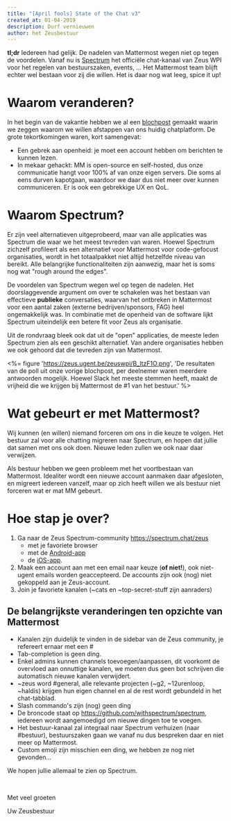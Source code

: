 ```yaml
---
title: "[April fools] State of the Chat v3"
created_at: 01-04-2019
description: Durf vernieuwen
author: het Zeusbestuur
---
```


**tl;dr**
Iedereen had gelijk. De nadelen van Mattermost wegen niet op tegen de voordelen. Vanaf nu is [Spectrum](https://spectrum.chat/zeus) het officiële chat-kanaal van Zeus WPI voor het regelen van bestuurszaken, events, ... Het Mattermost team blijft echter wel bestaan voor zij die willen. Het is daar nog wat leeg, spice it up!

# Waarom veranderen?

In het begin van de vakantie hebben we al een [blochpost](/bloch/18-19/chat2/) gemaakt waarin we zeggen waarom we willen afstappen van ons huidig chatplatform. De grote tekortkomingen waren, kort samengevat:

- Een gebrek aan openheid: je moet een account hebben om berichten te kunnen lezen.
- In mekaar gehackt: MM is open-source en self-hosted, dus onze communicatie hangt voor 100% af van onze eigen servers. Die soms al eens durven kapotgaan, waardoor we daar dus niet meer over kunnen communiceren. Er is ook een gebrekkige UX en QoL.

# Waarom Spectrum?

Er zijn veel alternatieven uitgeprobeerd, maar van alle applicaties was Spectrum die waar we het meest tevreden van waren.
Hoewel Spectrum zichzelf profileert als een alternatief voor Mattermost voor code-gefocust organisaties, wordt in het totaalpakket niet altijd hetzelfde niveau van bereikt.
Alle belangrijke functionaliteiten zijn aanwezig, maar het is soms nog wat "rough around the edges".

De voordelen van Spectrum wegen wel op tegen de nadelen. Het doorslaggevende argument om over te schakelen was het bestaan van effectieve **publieke** conversaties, waarvan het ontbreken in Mattermost voor een aantal zaken (externe bedrijven/sponsors, FAG) heel ongemakkelijk was.
In combinatie met de openheid van de software lijkt Spectrum uiteindelijk een betere fit voor Zeus als organisatie.

Uit de rondvraag bleek ook dat uit de "open" applicaties, de meeste leden Spectrum zien als een geschikt alternatief. Van andere organisaties hebben we ook gehoord dat die tevreden zijn van Mattermost.

<%= figure 'https://zeus.ugent.be/zeuswpi/B_ltzF1O.png', 'De resultaten van de poll uit onze vorige blochpost, per deelnemer waren meerdere antwoorden mogelijk. Hoewel Slack het meeste stemmen heeft, maakt de vrijheid die we krijgen bij Mattermost de #1 van het bestuur.' %>

# Wat gebeurt er met Mattermost?

Wij kunnen (en willen) niemand forceren om ons in die keuze te volgen. Het bestuur zal voor alle chatting migreren naar Spectrum, en hopen dat jullie dat samen met ons ook doen. Nieuwe leden zullen we ook naar daar verwijzen.

Als bestuur hebben we geen probleem met het voortbestaan van Mattermost. Idealiter wordt een nieuwe account aanmaken daar afgesloten, en migreert iedereen vanzelf, maar op zich heeft willen we als bestuur niet forceren wat er mat MM gebeurt.

# Hoe stap je over?

1. Ga naar de Zeus Spectrum-community <https://spectrum.chat/zeus>
    - met je favoriete browser
    - met de [Android-app](https://play.google.com/store/apps/details?id=com.TWCableTV&hl=en)
    - de [iOS-app](https://itunes.apple.com/dm/app/my-spectrum/id942608209?mt=8).
2. Maak een account aan met een email naar keuze (**of niet!**), ook niet-ugent emails worden geaccepteerd. De accounts zijn ook (nog) niet gekoppeld aan je Zeus-account.
3. Join je favoriete kanalen (~cats en ~top-secret-stuff zijn aanraders)

## De belangrijkste veranderingen ten opzichte van Mattermost

- Kanalen zijn duidelijk te vinden in de sidebar van de Zeus community, je refereert ernaar met een #
- Tab-completion is geen ding.
- Enkel admins kunnen channels toevoegen/aanpassen, dit voorkomt de overvloed aan onnuttige kanalen, we moeten dus geen bot schrijven die automatisch nieuwe kanalen verwijdert.
- ~zeus word #general, alle relevante projecten (~g2, ~12urenloop, ~haldis) krijgen hun eigen channel en al de rest wordt gebundeld in het chat-tabblad.
- Slash commando's zijn (nog) geen ding
- De broncode staat op <https://github.com/withspectrum/spectrum>, iedereen wordt aangemoedigd om nieuwe dingen toe te voegen.
- Het bestuur-kanaal zal integraal naar Spectrum verhuizen (naar #bestuur), bestuurszaken gaan we vanaf nu dus bespreken daar en niet meer op Mattermost.
- Custom emoji zijn misschien een ding, we hebben ze nog niet gevonden...

We hopen jullie allemaal te zien op Spectrum.

<br/>

Met veel groeten

Uw Zeusbestuur
